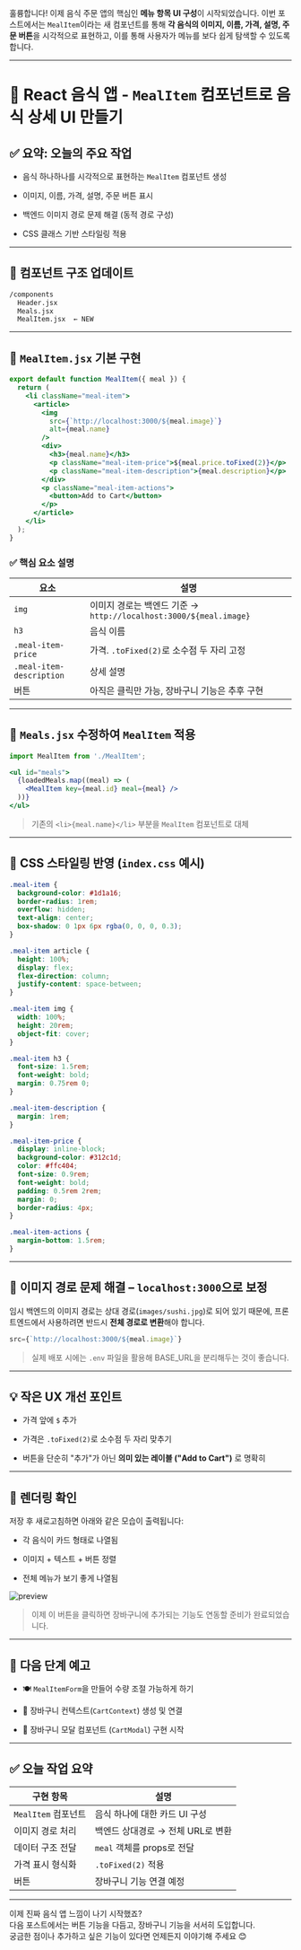 훌륭합니다! 이제 음식 주문 앱의 핵심인 **메뉴 항목 UI 구성**이 시작되었습니다. 이번 포스트에서는 `MealItem`이라는 새 컴포넌트를 통해 **각 음식의 이미지, 이름, 가격, 설명, 주문 버튼**을 시각적으로 표현하고, 이를 통해 사용자가 메뉴를 보다 쉽게 탐색할 수 있도록 합니다.

---

# 🍛 React 음식 앱 - `MealItem` 컴포넌트로 음식 상세 UI 만들기

## ✅ 요약: 오늘의 주요 작업

- 음식 하나하나를 시각적으로 표현하는 `MealItem` 컴포넌트 생성
    
- 이미지, 이름, 가격, 설명, 주문 버튼 표시
    
- 백엔드 이미지 경로 문제 해결 (동적 경로 구성)
    
- CSS 클래스 기반 스타일링 적용
    

---

## 📁 컴포넌트 구조 업데이트

```bash
/components
  Header.jsx
  Meals.jsx
  MealItem.jsx  ← NEW
```

---

## 🧱 `MealItem.jsx` 기본 구현

```jsx
export default function MealItem({ meal }) {
  return (
    <li className="meal-item">
      <article>
        <img
          src={`http://localhost:3000/${meal.image}`}
          alt={meal.name}
        />
        <div>
          <h3>{meal.name}</h3>
          <p className="meal-item-price">${meal.price.toFixed(2)}</p>
          <p className="meal-item-description">{meal.description}</p>
        </div>
        <p className="meal-item-actions">
          <button>Add to Cart</button>
        </p>
      </article>
    </li>
  );
}
```

### ✅ 핵심 요소 설명

|요소|설명|
|---|---|
|`img`|이미지 경로는 백엔드 기준 → `http://localhost:3000/${meal.image}`|
|`h3`|음식 이름|
|`.meal-item-price`|가격. `.toFixed(2)`로 소수점 두 자리 고정|
|`.meal-item-description`|상세 설명|
|버튼|아직은 클릭만 가능, 장바구니 기능은 추후 구현|

---

## 🧩 `Meals.jsx` 수정하여 `MealItem` 적용

```jsx
import MealItem from './MealItem';

<ul id="meals">
  {loadedMeals.map((meal) => (
    <MealItem key={meal.id} meal={meal} />
  ))}
</ul>
```

> 기존의 `<li>{meal.name}</li>` 부분을 `MealItem` 컴포넌트로 대체

---

## 🎨 CSS 스타일링 반영 (`index.css` 예시)

```css
.meal-item {
  background-color: #1d1a16;
  border-radius: 1rem;
  overflow: hidden;
  text-align: center;
  box-shadow: 0 1px 6px rgba(0, 0, 0, 0.3);
}

.meal-item article {
  height: 100%;
  display: flex;
  flex-direction: column;
  justify-content: space-between;
}

.meal-item img {
  width: 100%;
  height: 20rem;
  object-fit: cover;
}

.meal-item h3 {
  font-size: 1.5rem;
  font-weight: bold;
  margin: 0.75rem 0;
}

.meal-item-description {
  margin: 1rem;
}

.meal-item-price {
  display: inline-block;
  background-color: #312c1d;
  color: #ffc404;
  font-size: 0.9rem;
  font-weight: bold;
  padding: 0.5rem 2rem;
  margin: 0;
  border-radius: 4px;
}

.meal-item-actions {
  margin-bottom: 1.5rem;
}
```

---

## 📌 이미지 경로 문제 해결 – `localhost:3000`으로 보정

임시 백엔드의 이미지 경로는 상대 경로(`images/sushi.jpg`)로 되어 있기 때문에, 프론트엔드에서 사용하려면 반드시 **전체 경로로 변환**해야 합니다.

```js
src={`http://localhost:3000/${meal.image}`}
```

> 실제 배포 시에는 `.env` 파일을 활용해 BASE_URL을 분리해두는 것이 좋습니다.

---

## 💡 작은 UX 개선 포인트

- 가격 앞에 `$` 추가
    
- 가격은 `.toFixed(2)`로 소수점 두 자리 맞추기
    
- 버튼을 단순히 "추가"가 아닌 **의미 있는 레이블 ("Add to Cart")** 로 명확히
    

---

## 🧪 렌더링 확인

저장 후 새로고침하면 아래와 같은 모습이 출력됩니다:

- 각 음식이 카드 형태로 나열됨
    
- 이미지 + 텍스트 + 버튼 정렬
    
- 전체 메뉴가 보기 좋게 나열됨
    

![preview](https://via.placeholder.com/600x160?text=Meal+Item+Preview)

> 이제 이 버튼을 클릭하면 장바구니에 추가되는 기능도 연동할 준비가 완료되었습니다.

---

## 🎯 다음 단계 예고

- 🍽️ `MealItemForm`을 만들어 수량 조절 가능하게 하기
    
- 🛒 장바구니 컨텍스트(`CartContext`) 생성 및 연결
    
- 🧾 장바구니 모달 컴포넌트 (`CartModal`) 구현 시작
    

---

## ✅ 오늘 작업 요약

|구현 항목|설명|
|---|---|
|`MealItem` 컴포넌트|음식 하나에 대한 카드 UI 구성|
|이미지 경로 처리|백엔드 상대경로 → 전체 URL로 변환|
|데이터 구조 전달|`meal` 객체를 props로 전달|
|가격 표시 형식화|`.toFixed(2)` 적용|
|버튼|장바구니 기능 연결 예정|

---

이제 진짜 음식 앱 느낌이 나기 시작했죠?  
다음 포스트에서는 버튼 기능을 다듬고, 장바구니 기능을 서서히 도입합니다.  
궁금한 점이나 추가하고 싶은 기능이 있다면 언제든지 이야기해 주세요 😊